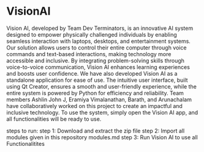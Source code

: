 # VisionAI
Vision AI, developed by Team Dev Terminators, is an innovative AI system designed to empower physically challenged individuals by enabling seamless interaction with laptops, desktops, and entertainment systems. Our solution allows users to control their entire computer through voice commands and text-based interactions, making technology more accessible and inclusive. By integrating problem-solving skills through voice-to-voice communication, Vision AI enhances learning experiences and boosts user confidence. We have also developed Vision AI as a standalone application for ease of use. The intuitive user interface, built using Qt Creator, ensures a smooth and user-friendly experience, while the entire system is powered by Python for efficiency and reliability. Team members Ashlin John J, Eramiya Vimalanathan, Barath, and Arunachalam have collaboratively worked on this project to create an impactful and inclusive technology. To use the system, simply open the Vision AI app, and all functionalities will be ready to use.

steps to run:
step 1: Download and extract the zip file
step 2: Import all modules given in this repository modules.md
step 3: Run Vision AI to use all Functionalitites
